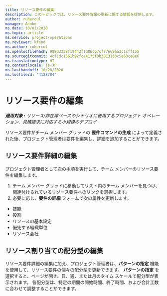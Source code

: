 ```yaml
---
title: リソース要件の編集
description: このトピックでは、リソース要件情報の更新に関する情報を提供します。
author: ruhercul
manager: Annbe
ms.date: 10/01/2020
ms.topic: article
ms.service: project-operations
ms.reviewer: kfend
ms.author: ruhercul
ms.openlocfilehash: 988d3338f19443f1d8bcb7cf77e69aa3c1cff155
ms.sourcegitcommit: 4cf1dc1561b92fca4175f0b3813133c5e63ce8e6
ms.translationtype: HT
ms.contentlocale: ja-JP
ms.lasthandoff: 10/28/2020
ms.locfileid: "4128784"
---
```

# <a name="edit-a-resource-requirement"></a>リソース要件の編集

_**適用対象 :** リソース/非在庫ベースのシナリオに使用するプロジェクト オペレーション、見積請求に対応する小規模のデプロイ_

リソース要件がチーム メンバー グリッドの **要件コマンドの生成** によって定義された後、プロジェクト管理者は要件を編集し、詳細を追加することができます。

## <a name="edit-resource-requirement-details"></a>リソース要件詳細の編集

プロジェクト管理者として次の手順を実行して、チーム メンバーのリソース要件を編集します。

1. チーム メンバー グリッドに移動してリスト内のチーム メンバーを見つけ、関連付けられているリソース要件へのリンクを選択します。
2. 必要に応じ、**要件の詳細** フォームで次の属性を更新します。

- 技能
- 役割
- リソースの基本設定
- 優先する組織単位
- リソース会社

## <a name="edit-resource-assignment-contours"></a>リソース割り当ての配分型の編集

リソース要件詳細の編集に加え、プロジェクト管理者は、**パターンの指定** 機能を使用して、リソース要件の個々の配分型を更新できます。 **パターンの指定** を選択すると、ページが開き、日、週、または月のタイム スケールで配分型が表示されます。 各配分型は、特定の期間の開始時間、終了時間、および合計工数に合わせて調整することができます。